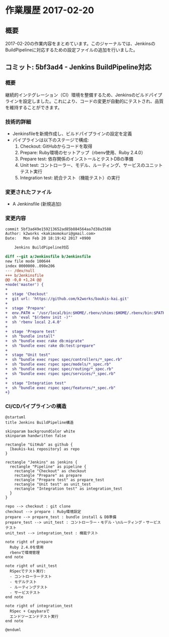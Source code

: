 # 作業履歴 2017-02-20

## 概要

2017-02-20の作業内容をまとめています。このジャーナルでは、JenkinsのBuildPipelineに対応するための設定ファイルの追加を行いました。

## コミット: 5bf3ad4 - Jenkins BuildPipeline対応

### 概要
継続的インテグレーション（CI）環境を整備するため、Jenkinsのビルドパイプラインを設定しました。これにより、コードの変更が自動的にテストされ、品質を維持することができます。

### 技術的詳細
- Jenkinsfileを新規作成し、ビルドパイプラインの設定を定義
- パイプラインは以下のステージで構成:
  1. Checkout: GitHubからコードを取得
  2. Prepare: Ruby環境のセットアップ（rbenv使用、Ruby 2.4.0）
  3. Prepare test: 依存関係のインストールとテストDBの準備
  4. Unit test: コントローラー、モデル、ルーティング、サービスのユニットテスト実行
  5. Integration test: 統合テスト（機能テスト）の実行

### 変更されたファイル
- A	Jenkinsfile (新規追加)

### 変更内容

```diff
commit 5bf3ad49e159213652ad85b884564aa7d38a3588
Author: k2works <kakimomokuri@gmail.com>
Date:   Mon Feb 20 18:19:42 2017 +0900

    Jenkins BuildPipeline対応

diff --git a/Jenkinsfile b/Jenkinsfile
new file mode 100644
index 0000000..098e206
--- /dev/null
+++ b/Jenkinsfile
@@ -0,0 +1,24 @@
+node('master') {
+
+  stage 'Checkout'
+  git url: 'https://github.com/k2works/baukis-kai.git'
+
+  stage 'Prepare'
+  env.PATH = '/usr/local/bin:$HOME/.rbenv/shims:$HOME/.rbenv/bin:$PATH'
+  sh 'eval "$(rbenv init -)"'
+  sh 'rbenv local 2.4.0'
+
+  stage 'Prepare test'
+  sh "bundle install"
+  sh "bundle exec rake db:migrate"
+  sh "bundle exec rake db:test:prepare"
+
+  stage "Unit test"
+  sh "bundle exec rspec spec/controllers/*_spec.rb"
+  sh "bundle exec rspec spec/models/*_spec.rb"
+  sh "bundle exec rspec spec/routing/*_spec.rb"
+  sh "bundle exec rspec spec/services/*_spec.rb"
+
+  stage "Integration test"
+  sh "bundle exec rspec spec/features/*_spec.rb"
+}
```

### CI/CDパイプラインの構造

```plantuml
@startuml
title Jenkins BuildPipeline構造

skinparam backgroundColor white
skinparam handwritten false

rectangle "GitHub" as github {
  [baukis-kai repository] as repo
}

rectangle "Jenkins" as jenkins {
  rectangle "Pipeline" as pipeline {
    rectangle "Checkout" as checkout
    rectangle "Prepare" as prepare
    rectangle "Prepare test" as prepare_test
    rectangle "Unit test" as unit_test
    rectangle "Integration test" as integration_test
  }
}

repo --> checkout : git clone
checkout --> prepare : Ruby環境設定
prepare --> prepare_test : bundle install & DB準備
prepare_test --> unit_test : コントローラー・モデル・\nルーティング・サービステスト
unit_test --> integration_test : 機能テスト

note right of prepare
  Ruby 2.4.0を使用
  rbenvで環境管理
end note

note right of unit_test
  RSpecでテスト実行:
  - コントローラーテスト
  - モデルテスト
  - ルーティングテスト
  - サービステスト
end note

note right of integration_test
  RSpec + Capybaraで
  エンドツーエンドテスト実行
end note

@enduml
```
